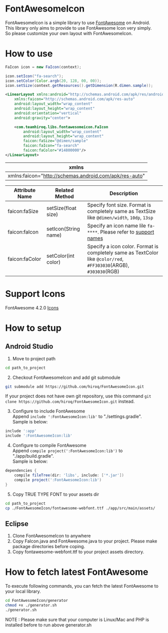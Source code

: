 # FontAwesomeIcon

FontAwesomeIcon is a simple library to use [FontAwesome](http://fontawesome.io) on Android.  
This library only aims to provide to use FontAwesome Icon very simply.  
So please customize your own layout with FontAwesomeIcon.  

# How to use
```java
FaIcon icon = new FaIcon(context);

icon.setIcon("fa-search");
icon.setColor(Color.argb(20, 128, 00, 00));
icon.setSize(context.getResources().getDimension(R.dimen.sample));
```

```xml
<LinearLayout xmlns:android="http://schemas.android.com/apk/res/android"
    xmlns:faicon="http://schemas.android.com/apk/res-auto"
    android:layout_width="wrap_content"
    android:layout_height="wrap_content"
    android:orientation="vertical"
    android:gravity="center">

    <com.teamhiroq.libs.fontawesomeicon.FaIcon
        android:layout_width="wrap_content"
        android:layout_height="wrap_content"
        faicon:faSize="@dimen/sample"
        faicon:faIcon="fa-search"
        faicon:faColor="#14800000"/>
</LinearLayout>
```

|xmlns|
|-----|
|xmlns:faicon="http://schemas.android.com/apk/res-auto"|

| Attribute Name  | Related Method        | Description |
|-----------------|-----------------------|-------------|
| faicon:faSize   | setSize(float size)   | Specify font size. Format is completely same as TextSize like `@dimen/width`, `10dp`, `13sp`|
| faicon:faIcon   | setIcon(String name)  | Specify an icon name lile `fa-****`. Please refer to [support names](http://fontawesome.io/icons/)|
| faicon:faColor  | setColor(int color)   | Specify a icon color. Format is completely same as TextColor like `@color/red`, `#FF303030`(ARGB), `#303030`(RGB)|



# Support Icons
FontAwesome 4.2.0 [Icons](http://fontawesome.io/icons/)

# How to setup
## Android Studio
1. Move to project path  
```bash
cd path_to_project
```

2. Checkout FontAwesomeIcon and add git submodule  
```bash
git submodule add https://github.com/hiroq/FontAwesomeIcon.git
```
If your project does not have own git repository, use this command `git clone https://github.com/hiroq/FontAwesomeIcon.git` instead.

3. Configure to include FontAwesome  
Append `include ':FontAwesomeIcon:lib'` to "./settings.gradle".  
Sample is below:  
```./settings.gradle
include ':app'
include ':FontAwesomeIcon:lib'
```

4. Configure to compile FontAwesome  
Append `compile project(':FontAwesomeIcon:lib')` to "./app/build.gradle".  
Sample is below:  
```./app/build.gradle
dependencies {
    compile fileTree(dir: 'libs', include: ['*.jar'])
    compile project(':FontAwesomeIcon:lib')
}
```

5. Copy TRUE TYPE FONT to your assets dir  
```bash
cd path_to_project
cp ./FontAwesomeIcon/fontawesome-webfont.ttf ./app/src/main/assets/
```

## Eclipse
1. Clone FontAwesomeIcon to anywhere
2. Copy FaIcon.java and FontAwesome.java to your project. Please make package directories before coping.
3. Copy fontawesome-webfont.ttf to your project assets directory.

# How to fetch latest FontAwesome
To execute following commands, you can fetch the latest FontAwesome to your local library.

```bash
cd FontAwesomeIcon/generator
chmod +x ./generator.sh
./generator.sh
```

NOTE : Please make sure that your computer is Linux/Mac and PHP is installed before to run above generator.sh
